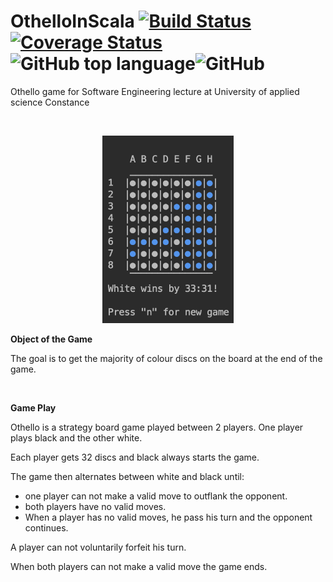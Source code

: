 # OthelloInScala [![Build Status](https://travis-ci.org/marcothuemmler/de.htwg.se.OthelloInScala.svg?branch=master)](https://travisci.org/marcothuemmler/de.htwg.se.OthelloInScala)[![Coverage Status](https://coveralls.io/repos/github/marcothuemmler/de.htwg.se.OthelloInScala/badge.svg)](https://coveralls.io/github/marcothuemmler/de.htwg.se.OthelloInScala)![GitHub top language](https://img.shields.io/github/languages/top/marcothuemmler/OthelloInScala.svg?color=RED)![GitHub](https://img.shields.io/github/license/marcothuemmler/OthelloInScala.svg)

Othello game for Software Engineering lecture at University of applied science Constance

<br/>

<p align="center"><img src="resources/screenshot.png?raw=true" width="210"/> </p>


**Object of the Game**

The goal is to get the majority of colour discs on the board at the end of the game.

<br/>

**Game Play**

Othello is a strategy board game played between 2 players. One player plays black and the other white.

Each player gets 32 discs and black always starts the game.

The game then alternates between white and black until:

* one player can not make a valid move to outflank the opponent.
* both players have no valid moves.
* When a player has no valid moves, he pass his turn and the opponent continues.

A player can not voluntarily forfeit his turn.

When both players can not make a valid move the game ends.
